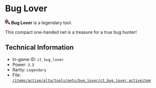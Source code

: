 # Bug Lover

<img src="https://raw.githubusercontent.com/Ceterai/Enternia/main/items/active/alta/tools/nets/bug_lover/icon.png" alt="Bug Lover icon" loading="lazy" height="16px" width="auto" /> **Bug Lover** is a legendary tool.

This compact one-handed net is a treasure for a true bug hunter!

## Technical Information

- In-game ID: `ct_bug_lover`
- Power: `3.5`
- Rarity: `Legendary`
- File: [`/items/active/alta/tools/nets/bug_lover/ct_bug_lover.activeitem`](https://github.com/Ceterai/Enternia/blob/main/items/active/alta/tools/nets/bug_lover/ct_bug_lover.activeitem)
